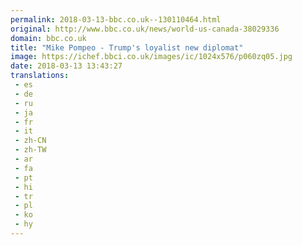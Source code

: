 ```yaml
---
permalink: 2018-03-13-bbc.co.uk--130110464.html
original: http://www.bbc.co.uk/news/world-us-canada-38029336
domain: bbc.co.uk
title: "Mike Pompeo - Trump's loyalist new diplomat"
image: https://ichef.bbci.co.uk/images/ic/1024x576/p060zq05.jpg
date: 2018-03-13 13:43:27
translations: 
 - es
 - de
 - ru
 - ja
 - fr
 - it
 - zh-CN
 - zh-TW
 - ar
 - fa
 - pt
 - hi
 - tr
 - pl
 - ko
 - hy
---
```


